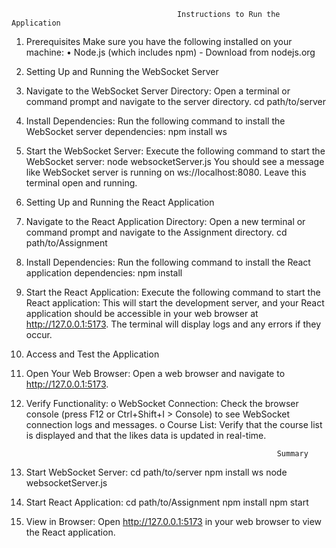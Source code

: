                                         Instructions to Run the Application
1. Prerequisites
Make sure you have the following installed on your machine:
•	Node.js (which includes npm) - Download from nodejs.org
2. Setting Up and Running the WebSocket Server
1.	Navigate to the WebSocket Server Directory:
Open a terminal or command prompt and navigate to the server directory.
cd path/to/server
2.	Install Dependencies:
Run the following command to install the WebSocket server dependencies:
npm install ws
3.	Start the WebSocket Server:
Execute the following command to start the WebSocket server:
node websocketServer.js
You should see a message like WebSocket server is running on ws://localhost:8080. Leave this terminal open and running.
3. Setting Up and Running the React Application
1.	Navigate to the React Application Directory:
Open a new terminal or command prompt and navigate to the Assignment directory.
cd path/to/Assignment
2.	Install Dependencies:
Run the following command to install the React application dependencies:
npm install
3.	Start the React Application:
Execute the following command to start the React application:
This will start the development server, and your React application should be accessible in your web browser at http://127.0.0.1:5173. The terminal will display logs and any errors if they occur.


4. Access and Test the Application
1.	Open Your Web Browser:
Open a web browser and navigate to http://127.0.0.1:5173.
2.	Verify Functionality:
o	WebSocket Connection: Check the browser console (press F12 or Ctrl+Shift+I > Console) to see WebSocket connection logs and messages.
o	Course List: Verify that the course list is displayed and that the likes data is updated in real-time.

                                                                Summary
1.	Start WebSocket Server:
cd path/to/server
npm install ws
node websocketServer.js
2.	Start React Application:
cd path/to/Assignment
npm install
npm start
3.	View in Browser:
Open http://127.0.0.1:5173 in your web browser to view the React application.

